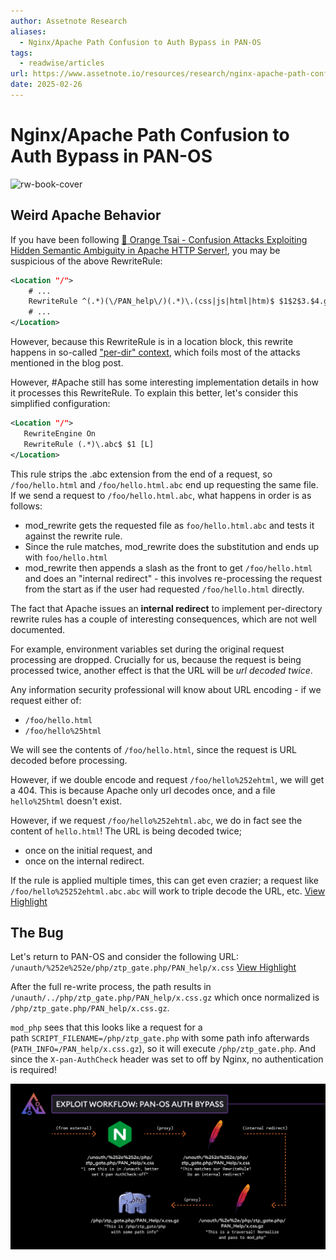 ```yaml
---
author: Assetnote Research
aliases:
  - Nginx/Apache Path Confusion to Auth Bypass in PAN-OS
tags:
  - readwise/articles
url: https://www.assetnote.io/resources/research/nginx-apache-path-confusion-to-auth-bypass-in-pan-os?__readwiseLocation
date: 2025-02-26
---
```

# Nginx/Apache Path Confusion to Auth Bypass in PAN-OS

![rw-book-cover](https://cdn.prod.website-files.com/64233a8baf1eba1d72a641d4/67acd9bfa84c531398283967_Apache%20Path%20Confusion%20to%20Auth%20Bypass%20in%20PAN-OS%20(CVE-2025-0108).png)


## Weird Apache Behavior

If you have been following [🍊 Orange Tsai - Confusion Attacks Exploiting Hidden Semantic Ambiguity in Apache HTTP Server!](🍊%20Orange%20Tsai%20-%20Confusion%20Attacks%20Exploiting%20Hidden%20Semantic%20Ambiguity%20in%20Apache%20HTTP%20Server!.md), you may be suspicious of the above RewriteRule:
```xml
<Location "/">
	# ...
	RewriteRule ^(.*)(\/PAN_help\/)(.*)\.(css|js|html|htm)$ $1$2$3.$4.gz [QSA,L]
	# ...
</Location>
```
 
However, because this RewriteRule is in a location block, this rewrite happens in so-called ["per-dir" context](https://httpd.apache.org/docs/trunk/rewrite/tech.html#InternalAPI), which foils most of the attacks mentioned in the blog post. 
 
However, #Apache still has some interesting implementation details in how it processes this RewriteRule. To explain this better, let's consider this simplified configuration:
 ```xml
<Location "/">
	RewriteEngine On
	RewriteRule (.*)\.abc$ $1 [L]
</Location>
```

This rule strips the .abc extension from the end of a request, so `/foo/hello.html` and `/foo/hello.html.abc` end up requesting the same file. If we send a request to `/foo/hello.html.abc`, what happens in order is as follows:
 - mod_rewrite gets the requested file as `foo/hello.html.abc` and tests it against the rewrite rule.
 - Since the rule matches, mod_rewrite does the substitution and ends up with `foo/hello.html`
 - mod_rewrite then appends a slash as the front to get `/foo/hello.html` and does an "internal redirect" - this involves re-processing the request from the start as if the user had requested `/foo/hello.html` directly.

The fact that Apache issues an **internal redirect** to implement per-directory rewrite rules has a couple of interesting consequences, which are not well documented. 
 
 For example, environment variables set during the original request processing are dropped. Crucially for us, because the request is being processed twice, another effect is that the URL will be *url decoded twice*. 
 
 Any information security professional will know about URL encoding - if we request either of:
 - `/foo/hello.html`
 - `/foo/hello%25html`

We will see the contents of `/foo/hello.html`, since the request is URL decoded before processing. 
 
However, if we double encode and request `/foo/hello%252ehtml`, we will get a 404. This is because Apache only url decodes once, and a file `hello%25html` doesn't exist. 
 
However, if we request `/foo/hello%252ehtml.abc`, we do in fact see the content of `hello.html`! 
 The URL is being decoded twice; 
 - once on the initial request, and 
 - once on the internal redirect. 
 
 If the rule is applied multiple times, this can get even crazier; a request like `/foo/hello%25252ehtml.abc.abc` will work to triple decode the URL, etc.
[View Highlight](https://read.readwise.io/read/01jn1gsp1b0mn94zg3tfkr8sbz)

## The Bug

Let's return to PAN-OS and consider the following URL: `/unauth/%252e%252e/php/ztp_gate.php/PAN_help/x.css`
[View Highlight](https://read.readwise.io/read/01jn1gtbrcnfepxt3tywv8txea)

After the full re-write process, the path results in `/unauth/../php/ztp_gate.php/PAN_help/x.css.gz` which once normalized is `/php/ztp_gate.php/PAN_help/x.css.gz`. 

`mod_php` sees that this looks like a request for a path `SCRIPT_FILENAME=/php/ztp_gate.php` with some path info afterwards (`PATH_INFO=/PAN_help/x.css.gz`), so it will execute `/php/ztp_gate.php`. And since the `X-pan-AuthCheck` header was set to off by Nginx, no authentication is required!

![](attachments/PAN-OS-AuthBypass.png)